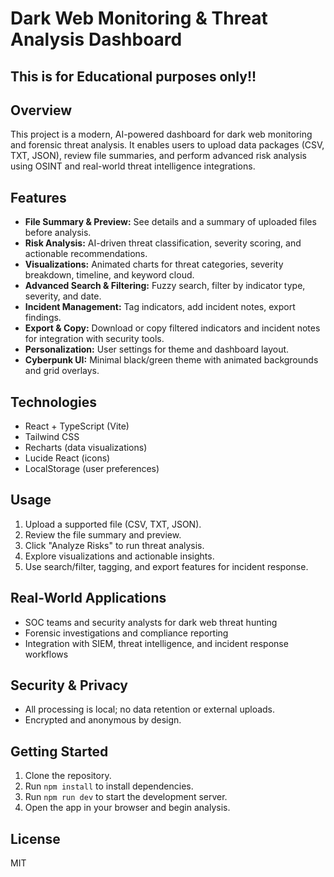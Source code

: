 # Dark Web Monitoring & Threat Analysis Dashboard

## This is for Educational purposes only!!

## Overview

This project is a modern, AI-powered dashboard for dark web monitoring and forensic threat analysis. It enables users to upload data packages (CSV, TXT, JSON), review file summaries, and perform advanced risk analysis using OSINT and real-world threat intelligence integrations.

## Features

- **File Summary & Preview:** See details and a summary of uploaded files before analysis.
- **Risk Analysis:** AI-driven threat classification, severity scoring, and actionable recommendations.
- **Visualizations:** Animated charts for threat categories, severity breakdown, timeline, and keyword cloud.
- **Advanced Search & Filtering:** Fuzzy search, filter by indicator type, severity, and date.
- **Incident Management:** Tag indicators, add incident notes, export findings.
- **Export & Copy:** Download or copy filtered indicators and incident notes for integration with security tools.
- **Personalization:** User settings for theme and dashboard layout.
- **Cyberpunk UI:** Minimal black/green theme with animated backgrounds and grid overlays.

## Technologies

- React + TypeScript (Vite)
- Tailwind CSS
- Recharts (data visualizations)
- Lucide React (icons)
- LocalStorage (user preferences)

## Usage

1. Upload a supported file (CSV, TXT, JSON).
2. Review the file summary and preview.
3. Click "Analyze Risks" to run threat analysis.
4. Explore visualizations and actionable insights.
5. Use search/filter, tagging, and export features for incident response.

## Real-World Applications

- SOC teams and security analysts for dark web threat hunting
- Forensic investigations and compliance reporting
- Integration with SIEM, threat intelligence, and incident response workflows

## Security & Privacy

- All processing is local; no data retention or external uploads.
- Encrypted and anonymous by design.

## Getting Started

1. Clone the repository.
2. Run `npm install` to install dependencies.
3. Run `npm run dev` to start the development server.
4. Open the app in your browser and begin analysis.

## License

MIT
